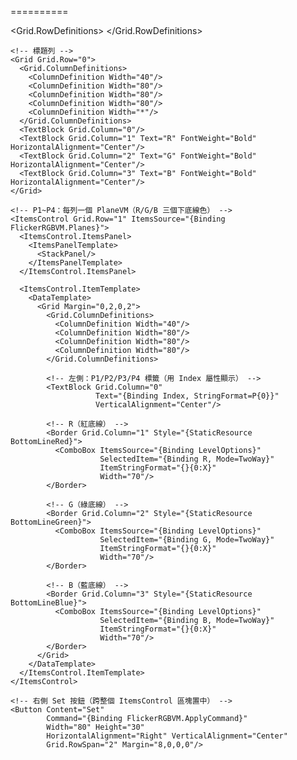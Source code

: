 <!-- 可重用：底線樣式（只畫下邊線） -->
<Style x:Key="BottomLineBase" TargetType="Border">
  <Setter Property="BorderThickness" Value="0,0,0,2"/>
  <Setter Property="Margin" Value="2"/>
</Style>

<Style x:Key="BottomLineRed" TargetType="Border" BasedOn="{StaticResource BottomLineBase}">
  <Setter Property="BorderBrush" Value="Red"/>
</Style>
<Style x:Key="BottomLineGreen" TargetType="Border" BasedOn="{StaticResource BottomLineBase}">
  <Setter Property="BorderBrush" Value="Green"/>
</Style>
<Style x:Key="BottomLineBlue" TargetType="Border" BasedOn="{StaticResource BottomLineBase}">
  <Setter Property="BorderBrush" Value="Blue"/>
</Style>

==========


<GroupBox Header="Flicker Plane RGB Level"
          Visibility="{Binding IsFlickerRGBVisible, Converter={utilityConv:BoolToVisibilityConverter}}"
          Margin="0,12,0,0">
  <Grid Margin="8">
    <Grid.RowDefinitions>
      <RowDefinition Height="Auto"/>   <!-- 標題列 -->
      <RowDefinition Height="*"/>      <!-- ItemsControl -->
    </Grid.RowDefinitions>

    <!-- 標題列 -->
    <Grid Grid.Row="0">
      <Grid.ColumnDefinitions>
        <ColumnDefinition Width="40"/>
        <ColumnDefinition Width="80"/>
        <ColumnDefinition Width="80"/>
        <ColumnDefinition Width="80"/>
        <ColumnDefinition Width="*"/>
      </Grid.ColumnDefinitions>
      <TextBlock Grid.Column="0"/>
      <TextBlock Grid.Column="1" Text="R" FontWeight="Bold" HorizontalAlignment="Center"/>
      <TextBlock Grid.Column="2" Text="G" FontWeight="Bold" HorizontalAlignment="Center"/>
      <TextBlock Grid.Column="3" Text="B" FontWeight="Bold" HorizontalAlignment="Center"/>
    </Grid>

    <!-- P1~P4：每列一個 PlaneVM（R/G/B 三個下底線色） -->
    <ItemsControl Grid.Row="1" ItemsSource="{Binding FlickerRGBVM.Planes}">
      <ItemsControl.ItemsPanel>
        <ItemsPanelTemplate>
          <StackPanel/>
        </ItemsPanelTemplate>
      </ItemsControl.ItemsPanel>

      <ItemsControl.ItemTemplate>
        <DataTemplate>
          <Grid Margin="0,2,0,2">
            <Grid.ColumnDefinitions>
              <ColumnDefinition Width="40"/>
              <ColumnDefinition Width="80"/>
              <ColumnDefinition Width="80"/>
              <ColumnDefinition Width="80"/>
            </Grid.ColumnDefinitions>

            <!-- 左側：P1/P2/P3/P4 標籤（用 Index 屬性顯示） -->
            <TextBlock Grid.Column="0"
                       Text="{Binding Index, StringFormat=P{0}}"
                       VerticalAlignment="Center"/>

            <!-- R（紅底線） -->
            <Border Grid.Column="1" Style="{StaticResource BottomLineRed}">
              <ComboBox ItemsSource="{Binding LevelOptions}"
                        SelectedItem="{Binding R, Mode=TwoWay}"
                        ItemStringFormat="{}{0:X}"
                        Width="70"/>
            </Border>

            <!-- G（綠底線） -->
            <Border Grid.Column="2" Style="{StaticResource BottomLineGreen}">
              <ComboBox ItemsSource="{Binding LevelOptions}"
                        SelectedItem="{Binding G, Mode=TwoWay}"
                        ItemStringFormat="{}{0:X}"
                        Width="70"/>
            </Border>

            <!-- B（藍底線） -->
            <Border Grid.Column="3" Style="{StaticResource BottomLineBlue}">
              <ComboBox ItemsSource="{Binding LevelOptions}"
                        SelectedItem="{Binding B, Mode=TwoWay}"
                        ItemStringFormat="{}{0:X}"
                        Width="70"/>
            </Border>
          </Grid>
        </DataTemplate>
      </ItemsControl.ItemTemplate>
    </ItemsControl>

    <!-- 右側 Set 按鈕（跨整個 ItemsControl 區塊置中） -->
    <Button Content="Set"
            Command="{Binding FlickerRGBVM.ApplyCommand}"
            Width="80" Height="30"
            HorizontalAlignment="Right" VerticalAlignment="Center"
            Grid.RowSpan="2" Margin="8,0,0,0"/>
  </Grid>
</GroupBox>